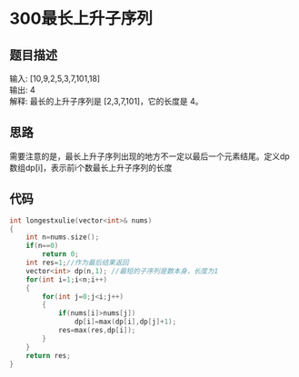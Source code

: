 # 300最长上升子序列

## 题目描述

输入: [10,9,2,5,3,7,101,18]\
输出: 4 \
解释: 最长的上升子序列是 [2,3,7,101]，它的长度是 4。

## 思路

需要注意的是，最长上升子序列出现的地方不一定以最后一个元素结尾。定义dp数组dp[i]，表示前i个数最长上升子序列的长度

## 代码

```C++
int longestxulie(vector<int>& nums)
{
    int n=nums.size();
    if(n==0)
        return 0;
    int res=1;//作为最后结果返回
    vector<int> dp(n,1); //最短的子序列是数本身，长度为1
    for(int i=1;i<n;i++)
    {
        for(int j=0;j<i;j++)
        {
            if(nums[i]>nums[j])
                dp[i]=max(dp[i],dp[j]+1);
            res=max(res,dp[i]);
        }
    }
    return res;
}
```
